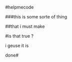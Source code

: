 #helpmecode

###this is some sorte of thing

##that i must make

#is that true ?

i geuse it is


done#
